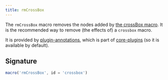 ```yaml
---
title: rmCrossBox
---
```


The `rmCrossBox` macro removes the nodes added by [the crossBox macro](/reference/macros/crossbox).
It is the recommended way to remove (the effects of) a `crossbox` macro.

It is provided by [plugin-annotations](/reference/plugins/annotations), which is
part of [core-plugins](/reference/plugins/core) (so it is available by default).

## Signature

```js
macro('rmCrossBox', id = 'crossbox')
```
